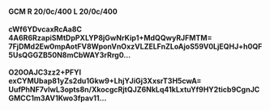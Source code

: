 #### GCM R 20/0c/400 L 20/0c/400
**cWf6YDvcaxRcAa8C**<br/>**4A6R6RzapiSMtDpPXLYP8jGwNrKip1+MdQQwyRJFMTM=**<br/>**7FjDMd2Ew0mpAotFV8WponVnOxzVLZELFnZLoAjoS59V0LjEQHJ+h0QF5UsQGGZB50N8mCbWAY3rRrg0...**<br/><br/>
**O20OAJC3zz2+PFYI**<br/>**exCYMUbap81yZs2du1Gkw9+LhjYJiGj3XxsrT3H5cwA=**<br/>**UufPhNF7vlwL3opts8n/XkocgcRjtQJZ6NkLq41kLxtuYf9HY2ticb9CgnJCGMCC1m3AV1Kwo3fpav11...**